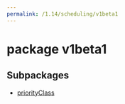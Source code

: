 ```yaml
---
permalink: /1.14/scheduling/v1beta1
---
```


# package v1beta1



## Subpackages

* [priorityClass](scheduling-v1beta1-priorityClass.md)
